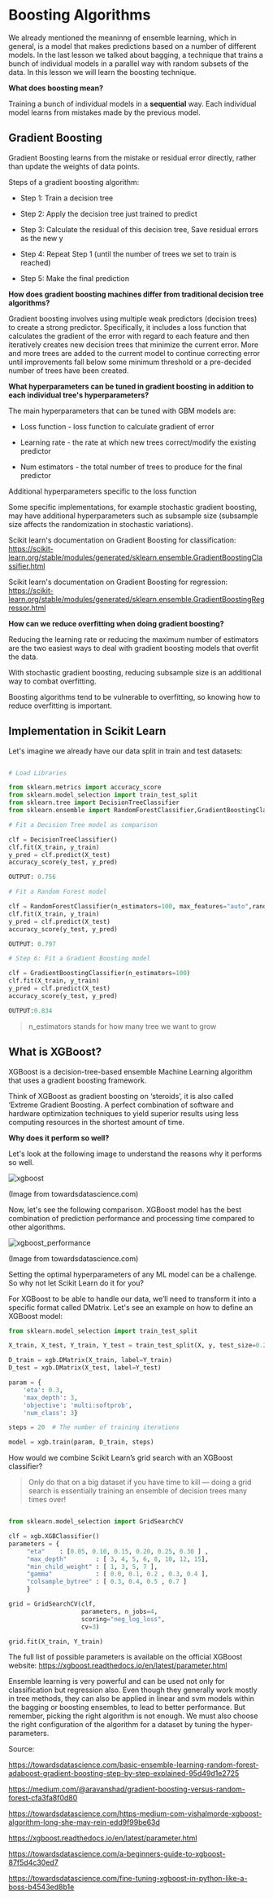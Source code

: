 # Boosting Algorithms

We already mentioned the meaninng of ensemble learning, which in general, is a model that makes predictions based on a number of different models. In the last lesson we talked about bagging, a technique that trains a bunch of individual models in a parallel way with random subsets of the data. In this lesson we will learn the boosting technique. 

**What does boosting mean?**

Training a bunch of individual models in a **sequential** way. Each individual model learns from mistakes made by the previous model.

## Gradient Boosting

Gradient Boosting learns from the mistake or residual error directly, rather than update the weights of data points.

Steps of a gradient boosting algorithm:

- Step 1: Train a decision tree

- Step 2: Apply the decision tree just trained to predict

- Step 3: Calculate the residual of this decision tree, Save residual errors as the new y

- Step 4: Repeat Step 1 (until the number of trees we set to train is reached)

- Step 5: Make the final prediction

**How does gradient boosting machines differ from traditional decision tree algorithms?**

Gradient boosting involves using multiple weak predictors (decision trees) to create a strong predictor. Specifically, it includes a loss function that calculates the gradient of the error with regard to each feature and then iteratively creates new decision trees that minimize the current error. More and more trees are added to the current model to continue correcting error until improvements fall below some minimum threshold or a pre-decided number of trees have been created.

**What hyperparameters can be tuned in gradient boosting in addition to each individual tree's hyperparameters?**

The main hyperparameters that can be tuned with GBM models are:

- Loss function - loss function to calculate gradient of error

- Learning rate - the rate at which new trees correct/modify the existing predictor

- Num estimators - the total number of trees to produce for the final predictor

Additional hyperparameters specific to the loss function 

Some specific implementations, for example stochastic gradient boosting, may have additional hyperparameters such as subsample size (subsample size affects the randomization in stochastic variations).

Scikit learn's documentation on Gradient Boosting for classification: https://scikit-learn.org/stable/modules/generated/sklearn.ensemble.GradientBoostingClassifier.html

Scikit learn's documentation on Gradient Boosting for regression: https://scikit-learn.org/stable/modules/generated/sklearn.ensemble.GradientBoostingRegressor.html

**How can we reduce overfitting when doing gradient boosting?**

Reducing the learning rate or reducing the maximum number of estimators are the two easiest ways to deal with gradient boosting models that overfit the data.

With stochastic gradient boosting, reducing subsample size is an additional way to combat overfitting.

Boosting algorithms tend to be vulnerable to overfitting, so knowing how to reduce overfitting is important.

## Implementation in Scikit Learn

Let's imagine we already have our data split in train and test datasets:

```py

# Load Libraries

from sklearn.metrics import accuracy_score
from sklearn.model_selection import train_test_split
from sklearn.tree import DecisionTreeClassifier
from sklearn.ensemble import RandomForestClassifier,GradientBoostingClassifier

# Fit a Decision Tree model as comparison

clf = DecisionTreeClassifier()
clf.fit(X_train, y_train)
y_pred = clf.predict(X_test)
accuracy_score(y_test, y_pred)

OUTPUT: 0.756

# Fit a Random Forest model

clf = RandomForestClassifier(n_estimators=100, max_features="auto",random_state=0)
clf.fit(X_train, y_train)
y_pred = clf.predict(X_test)
accuracy_score(y_test, y_pred)

OUTPUT: 0.797

# Step 6: Fit a Gradient Boosting model

clf = GradientBoostingClassifier(n_estimators=100)
clf.fit(X_train, y_train)
y_pred = clf.predict(X_test)
accuracy_score(y_test, y_pred)

OUTPUT:0.834
```

> n_estimators stands for how many tree we want to grow

## What is XGBoost?

XGBoost is a decision-tree-based ensemble Machine Learning algorithm that uses a gradient boosting framework.

Think of XGBoost as gradient boosting on ‘steroids’, it is also called ‘Extreme Gradient Boosting. A perfect combination of software and hardware optimization techniques to yield superior results using less computing resources in the shortest amount of time.

**Why does it perform so well?**

Let's look at the following image to understand the reasons why it performs so well.

![xgboost](../assets/xgboost.jpg)

(Image from towardsdatascience.com)

Now, let's see the following comparison. XGBoost model has the best combination of prediction performance and processing time compared to other algorithms.

![xgboost_performance](../assets/xgboost_performance.jpg)

(Image from towardsdatascience.com)

Setting the optimal hyperparameters of any ML model can be a challenge. So why not let Scikit Learn do it for you? 

For XGBoost to be able to handle our data, we’ll need to transform it into a specific format called DMatrix. Let's see an example on how to define an XGBoost model:

```py
from sklearn.model_selection import train_test_split

X_train, X_test, Y_train, Y_test = train_test_split(X, y, test_size=0.2)

D_train = xgb.DMatrix(X_train, label=Y_train)
D_test = xgb.DMatrix(X_test, label=Y_test)

param = {
    'eta': 0.3, 
    'max_depth': 3,  
    'objective': 'multi:softprob',  
    'num_class': 3} 

steps = 20  # The number of training iterations

model = xgb.train(param, D_train, steps)

```

How would we combine Scikit Learn’s grid search with an XGBoost classifier?

>Only do that on a big dataset if you have time to kill — doing a grid search is essentially training an ensemble of decision trees many times over!

```py

from sklearn.model_selection import GridSearchCV

clf = xgb.XGBClassifier()
parameters = {
     "eta"    : [0.05, 0.10, 0.15, 0.20, 0.25, 0.30 ] ,
     "max_depth"        : [ 3, 4, 5, 6, 8, 10, 12, 15],
     "min_child_weight" : [ 1, 3, 5, 7 ],
     "gamma"            : [ 0.0, 0.1, 0.2 , 0.3, 0.4 ],
     "colsample_bytree" : [ 0.3, 0.4, 0.5 , 0.7 ]
     }

grid = GridSearchCV(clf,
                    parameters, n_jobs=4,
                    scoring="neg_log_loss",
                    cv=3)

grid.fit(X_train, Y_train)

```

The full list of possible parameters is available on the official XGBoost website: https://xgboost.readthedocs.io/en/latest/parameter.html 


Ensemble learning is very powerful and can be used not only for classification but regression also. Even though they generally work mostly in tree methods, they can also be applied in linear and svm models within the bagging or boosting ensembles, to lead to better performance. But remember, picking the right algorithm is not enough. We must also choose the right configuration of the algorithm for a dataset by tuning the hyper-parameters. 


Source:

https://towardsdatascience.com/basic-ensemble-learning-random-forest-adaboost-gradient-boosting-step-by-step-explained-95d49d1e2725

https://medium.com/@aravanshad/gradient-boosting-versus-random-forest-cfa3fa8f0d80

https://towardsdatascience.com/https-medium-com-vishalmorde-xgboost-algorithm-long-she-may-rein-edd9f99be63d

https://xgboost.readthedocs.io/en/latest/parameter.html

https://towardsdatascience.com/a-beginners-guide-to-xgboost-87f5d4c30ed7

https://towardsdatascience.com/fine-tuning-xgboost-in-python-like-a-boss-b4543ed8b1e